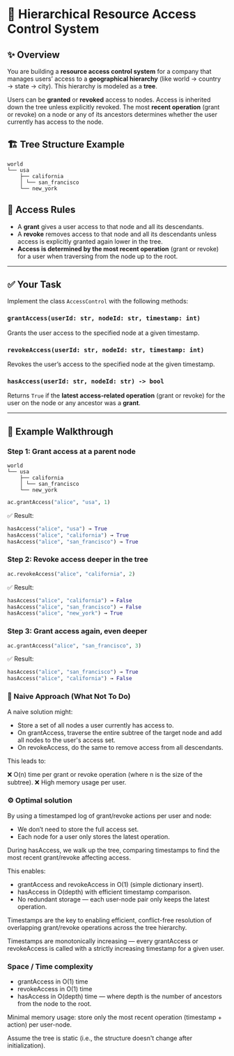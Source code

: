 # 🧠 Hierarchical Resource Access Control System

## ✨ Overview

You are building a **resource access control system** for a company that manages users’ access to a **geographical hierarchy** (like world → country → state → city). This hierarchy is modeled as a **tree**.

Users can be **granted** or **revoked** access to nodes. Access is inherited down the tree unless explicitly revoked. The most **recent operation** (grant or revoke) on a node or any of its ancestors determines whether the user currently has access to the node.


## 🏗️ Tree Structure Example

```
world 
└── usa 
    ├── california 
    │ └── san_francisco 
    └── new_york
``` 

## 🔐 Access Rules

- A **grant** gives a user access to that node and all its descendants.
- A **revoke** removes access to that node and all its descendants unless access is explicitly granted again lower in the tree.
- **Access is determined by the most recent operation** (grant or revoke) for a user when traversing from the node up to the root.

---

## ✅ Your Task

Implement the class `AccessControl` with the following methods:

### `grantAccess(userId: str, nodeId: str, timestamp: int)`
Grants the user access to the specified node at a given timestamp.

### `revokeAccess(userId: str, nodeId: str, timestamp: int)`
Revokes the user’s access to the specified node at the given timestamp.

### `hasAccess(userId: str, nodeId: str) -> bool`
Returns `True` if the **latest access-related operation** (grant or revoke) for the user on the node or any ancestor was a **grant**.

---

## 🧪 Example Walkthrough

### Step 1: Grant access at a parent node
```
world 
└── usa 
    ├── california 
    │ └── san_francisco 
    └── new_york
``` 

```python
ac.grantAccess("alice", "usa", 1)
```

✅ Result:

```python
hasAccess("alice", "usa") → True
hasAccess("alice", "california") → True
hasAccess("alice", "san_francisco") → True
```

### Step 2: Revoke access deeper in the tree

```python
ac.revokeAccess("alice", "california", 2)
```

✅ Result:

```python
hasAccess("alice", "california") → False
hasAccess("alice", "san_francisco") → False
hasAccess("alice", "new_york") → True
```

### Step 3: Grant access again, even deeper

```python
ac.grantAccess("alice", "san_francisco", 3)
```

✅ Result:

```python
hasAccess("alice", "san_francisco") → True
hasAccess("alice", "california") → False
```

### 🚫 Naive Approach (What Not To Do)
A naive solution might:

- Store a set of all nodes a user currently has access to.
- On grantAccess, traverse the entire subtree of the target node and add all nodes to the user's access set.
- On revokeAccess, do the same to remove access from all descendants.

This leads to:

❌ O(n) time per grant or revoke operation (where n is the size of the subtree).
❌ High memory usage per user.


### ⚙️ Optimal solution 

By using a timestamped log of grant/revoke actions per user and node:

- We don’t need to store the full access set.
- Each node for a user only stores the latest operation.

During hasAccess, we walk up the tree, comparing timestamps to find the most recent grant/revoke affecting access.

This enables:

- grantAccess and revokeAccess in O(1) (simple dictionary insert).
- hasAccess in O(depth) with efficient timestamp comparison.
- No redundant storage — each user-node pair only keeps the latest operation.

Timestamps are the key to enabling efficient, conflict-free resolution of overlapping grant/revoke operations across the tree hierarchy.

Timestamps are monotonically increasing — every grantAccess or revokeAccess is called with a strictly increasing timestamp for a given user.

### Space / Time complexity 

- grantAccess in O(1) time
- revokeAccess in O(1) time
- hasAccess in O(depth) time — where depth is the number of ancestors from the node to the root.

Minimal memory usage: store only the most recent operation (timestamp + action) per user-node.

Assume the tree is static (i.e., the structure doesn't change after initialization).

